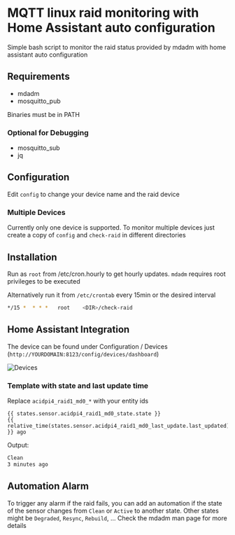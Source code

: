 # MQTT linux raid monitoring with Home Assistant auto configuration

Simple bash script to monitor the raid status provided by mdadm with home assistant auto configuration

## Requirements

- mdadm
- mosquitto_pub

Binaries must be in PATH

### Optional for Debugging

 - mosquitto_sub
 - jq

## Configuration

Edit `config` to change your device name and the raid device

### Multiple Devices

Currently only one device is supported. To monitor multiple devices just create a copy of `config` and `check-raid` in different directories

## Installation

Run as `root` from /etc/cron.hourly to get hourly updates. `mdadm` requires root privileges to be executed

Alternatively run it from `/etc/crontab` every 15min or the desired interval

```bash
*/15 *  * * *   root    <DIR>/check-raid
```

## Home Assistant Integration

The device can be found under Configuration / Devices (`http://YOURDOMAIN:8123/config/devices/dashboard`)

![Devices](https://raw.githubusercontent.com/sascha432/hass_mqtt_raid_status/master/device.png)

### Template with state and last update time

Replace `acidpi4_raid1_md0_*` with your entity ids

```ninja
{{ states.sensor.acidpi4_raid1_md0_state.state }}
{{ relative_time(states.sensor.acidpi4_raid1_md0_last_update.last_updated) }} ago
```

Output:

```txt
Clean
3 minutes ago
```

## Automation Alarm

To trigger any alarm if the raid fails, you can add an automation if the state of the sensor changes from `Clean` or `Active` to another state. Other states might be `Degraded`, `Resync`, `Rebuild`, ... Check the mdadm man page for more details

